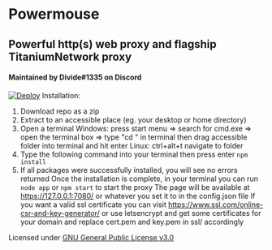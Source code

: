 # Powermouse
## Powerful http(s) web proxy and flagship TitaniumNetwork proxy
#### Maintained by Divide#1335 on Discord

[![Deploy](https://www.herokucdn.com/deploy/button.svg)](https://heroku.com/deploy?template=https://github.com/titaniumnetwork-dev/powermouse)
Installation:
1. Download repo as a zip
2. Extract to an accessible place (eg. your desktop or home directory)
3. Open a terminal
Windows: press start menu => search for cmd.exe => open the terminal box => type "cd " in terminal then drag accessible folder into terminal and hit enter
Linux: ctrl+alt+t navigate to folder
4. Type the following command into your terminal then press enter `npm install`
5. If all packages were successfully installed, you will see no errors returned
Once the installation is complete, in your terminal you can run `node app` or `npm start` to start the proxy
The page will be available at https://127.0.0.1:7080/ or whatever you set it to in the config.json file
If you want a valid ssl certificate you can visit https://www.ssl.com/online-csr-and-key-generator/ or use letsencrypt and get some certificates for your domain and replace cert.pem and key.pem in ssl/ accordingly

Licensed under [GNU General Public License v3.0](LICENSE)
